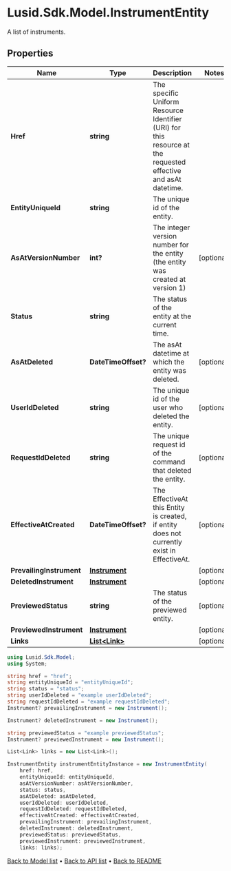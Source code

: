 # Lusid.Sdk.Model.InstrumentEntity
A list of instruments.

## Properties

Name | Type | Description | Notes
------------ | ------------- | ------------- | -------------
**Href** | **string** | The specific Uniform Resource Identifier (URI) for this resource at the requested effective and asAt datetime. | 
**EntityUniqueId** | **string** | The unique id of the entity. | 
**AsAtVersionNumber** | **int?** | The integer version number for the entity (the entity was created at version 1) | [optional] 
**Status** | **string** | The status of the entity at the current time. | 
**AsAtDeleted** | **DateTimeOffset?** | The asAt datetime at which the entity was deleted. | [optional] 
**UserIdDeleted** | **string** | The unique id of the user who deleted the entity. | [optional] 
**RequestIdDeleted** | **string** | The unique request id of the command that deleted the entity. | [optional] 
**EffectiveAtCreated** | **DateTimeOffset?** | The EffectiveAt this Entity is created, if entity does not currently exist in EffectiveAt. | [optional] 
**PrevailingInstrument** | [**Instrument**](Instrument.md) |  | [optional] 
**DeletedInstrument** | [**Instrument**](Instrument.md) |  | [optional] 
**PreviewedStatus** | **string** | The status of the previewed entity. | [optional] 
**PreviewedInstrument** | [**Instrument**](Instrument.md) |  | [optional] 
**Links** | [**List&lt;Link&gt;**](Link.md) |  | [optional] 

```csharp
using Lusid.Sdk.Model;
using System;

string href = "href";
string entityUniqueId = "entityUniqueId";
string status = "status";
string userIdDeleted = "example userIdDeleted";
string requestIdDeleted = "example requestIdDeleted";
Instrument? prevailingInstrument = new Instrument();

Instrument? deletedInstrument = new Instrument();

string previewedStatus = "example previewedStatus";
Instrument? previewedInstrument = new Instrument();

List<Link> links = new List<Link>();

InstrumentEntity instrumentEntityInstance = new InstrumentEntity(
    href: href,
    entityUniqueId: entityUniqueId,
    asAtVersionNumber: asAtVersionNumber,
    status: status,
    asAtDeleted: asAtDeleted,
    userIdDeleted: userIdDeleted,
    requestIdDeleted: requestIdDeleted,
    effectiveAtCreated: effectiveAtCreated,
    prevailingInstrument: prevailingInstrument,
    deletedInstrument: deletedInstrument,
    previewedStatus: previewedStatus,
    previewedInstrument: previewedInstrument,
    links: links);
```

[Back to Model list](../README.md#documentation-for-models) &#8226; [Back to API list](../README.md#documentation-for-api-endpoints) &#8226; [Back to README](../README.md)
